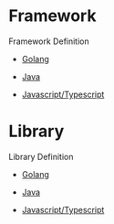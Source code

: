 # Framework
Framework Definition


- [Golang](/golang/framework/README.md)


- [Java](/java/framework/README.md)

- [Javascript/Typescript](/javascript-or-typescript/framework/README.md)

# Library
Library Definition

- [Golang](/golang/library/README.md)

- [Java](/java/library/README.md)

- [Javascript/Typescript](javascript-or-typescript/library/README.md)
